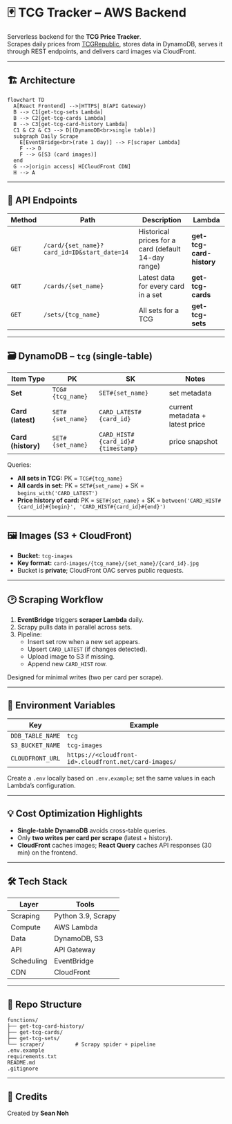 # 🃏 TCG Tracker – AWS Backend

Serverless backend for the **TCG Price Tracker**.  
Scrapes daily prices from [TCGRepublic](https://tcgrepublic.com), stores data in DynamoDB, serves it through REST endpoints, and delivers card images via CloudFront.

---

## 🏗 Architecture

```mermaid
flowchart TD
  A[React Frontend] -->|HTTPS| B(API Gateway)
  B --> C1[get-tcg-sets Lambda]
  B --> C2[get-tcg-cards Lambda]
  B --> C3[get-tcg-card-history Lambda]
  C1 & C2 & C3 --> D[(DynamoDB<br>single table)]
  subgraph Daily Scrape
    E[EventBridge<br>(rate 1 day)] --> F[scraper Lambda]
    F --> D
    F --> G[S3 (card images)]
  end
  G -->|origin access| H[CloudFront CDN]
  H --> A
```

---

## 🔌 API Endpoints

| Method | Path                                        | Description                                         | Lambda                   |
| ------ | ------------------------------------------- | --------------------------------------------------- | ------------------------ |
| `GET`  | `/card/{set_name}?card_id=ID&start_date=14` | Historical prices for a card (default 14-day range) | **get-tcg-card-history** |
| `GET`  | `/cards/{set_name}`                         | Latest data for every card in a set                 | **get-tcg-cards**        |
| `GET`  | `/sets/{tcg_name}`                          | All sets for a TCG                                  | **get-tcg-sets**         |

---

## 🗃️ DynamoDB – `tcg` (single-table)

| Item Type          | PK               | SK                                | Notes                           |
| ------------------ | ---------------- | --------------------------------- | ------------------------------- |
| **Set**            | `TCG#{tcg_name}` | `SET#{set_name}`                  | set metadata                    |
| **Card (latest)**  | `SET#{set_name}` | `CARD_LATEST#{card_id}`           | current metadata + latest price |
| **Card (history)** | `SET#{set_name}` | `CARD_HIST#{card_id}#{timestamp}` | price snapshot                  |

Queries:

- **All sets in TCG:** PK = `TCG#{tcg_name}`
- **All cards in set:** PK = `SET#{set_name}` + SK = `begins_with('CARD_LATEST')`
- **Price history of card:** PK = `SET#{set_name}` + SK = `between('CARD_HIST#{card_id}#{begin}', 'CARD_HIST#{card_id}#{end}')`

---

## 🖼️ Images (S3 + CloudFront)

- **Bucket:** `tcg-images`
- **Key format:** `card-images/{tcg_name}/{set_name}/{card_id}.jpg`
- Bucket is **private**; CloudFront OAC serves public requests.

---

## 🕑 Scraping Workflow

1. **EventBridge** triggers **scraper Lambda** daily.
2. Scrapy pulls data in parallel across sets.
3. Pipeline:
   - Insert set row when a new set appears.
   - Upsert `CARD_LATEST` (if changes detected).
   - Upload image to S3 if missing.
   - Append new `CARD_HIST` row.

Designed for minimal writes (two per card per scrape).

---

## 🔧 Environment Variables

| Key              | Example                                               |
| ---------------- | ----------------------------------------------------- |
| `DDB_TABLE_NAME` | `tcg`                                                 |
| `S3_BUCKET_NAME` | `tcg-images`                                          |
| `CLOUDFRONT_URL` | `https://<cloudfront-id>.cloudfront.net/card-images/` |

Create a `.env` locally based on `.env.example`; set the same values in each Lambda’s configuration.

---

## 💡 Cost Optimization Highlights

- **Single-table DynamoDB** avoids cross-table queries.
- Only **two writes per card per scrape** (latest + history).
- **CloudFront** caches images; **React Query** caches API responses (30 min) on the frontend.

---

## 🛠 Tech Stack

| Layer      | Tools              |
| ---------- | ------------------ |
| Scraping   | Python 3.9, Scrapy |
| Compute    | AWS Lambda         |
| Data       | DynamoDB, S3       |
| API        | API Gateway        |
| Scheduling | EventBridge        |
| CDN        | CloudFront         |

---

## 📁 Repo Structure

```
functions/
├── get-tcg-card-history/
├── get-tcg-cards/
├── get-tcg-sets/
└── scraper/          # Scrapy spider + pipeline
.env.example
requirements.txt
README.md
.gitignore
```

---

## 🙌 Credits

Created by **Sean Noh**
